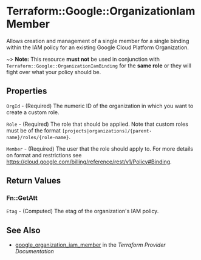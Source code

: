 # Terraform::Google::OrganizationIamMember

Allows creation and management of a single member for a single binding within
the IAM policy for an existing Google Cloud Platform Organization.

~> **Note:** This resource __must not__ be used in conjunction with
   `Terraform::Google::OrganizationIamBinding` for the __same role__ or they will fight over
   what your policy should be.

## Properties

`OrgId` - (Required) The numeric ID of the organization in which you want to create a custom role.

`Role` - (Required) The role that should be applied. Note that custom roles must be of the format `[projects|organizations]/{parent-name}/roles/{role-name}`.

`Member` - (Required) The user that the role should apply to. For more details on format and restrictions see https://cloud.google.com/billing/reference/rest/v1/Policy#Binding.


## Return Values

### Fn::GetAtt

`Etag` - (Computed) The etag of the organization's IAM policy.

## See Also

* [google_organization_iam_member](https://www.terraform.io/docs/providers/google/r/organization_iam_member.html) in the _Terraform Provider Documentation_